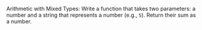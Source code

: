 Arithmetic with Mixed Types: Write a function that takes two parameters: a number and a string that represents a number (e.g., `5`). Return their sum as a number.